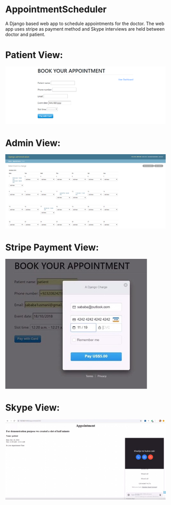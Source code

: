 # AppointmentScheduler
A Django based web app to schedule appointments for the doctor. The web app uses stripe as payment method and Skype interviews are held between doctor and patient.
<br>
<h1>Patient View:</h1>

![abcde](abcde.PNG)

<h1>Admin View:</h1>

![def](def.PNG)

<h1>Stripe Payment View:</h1>

![123](123.jpg)

<h1>Skype View:</h1>

![456](456.jpg)

